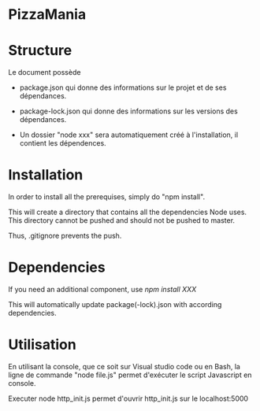 # PizzaMania

# Structure
Le document possède
* package.json qui donne des informations sur le projet et de ses dépendances.
* package-lock.json qui donne des informations sur les versions des dépendances.

* Un dossier "node xxx" sera automatiquement créé à l'installation, il contient les dépendences.

# Installation
In order to install all the prerequises, simply do 
"npm install".

This will create a directory that contains all the dependencies Node uses.
This directory cannot be pushed and should not be pushed to master.

Thus, .gitignore prevents the push.


# Dependencies
If you need an additional component, use
*npm install XXX*

This will automatically update package(-lock).json with according dependencies.

# Utilisation
En utilisant la console, que ce soit sur Visual studio code ou en Bash, la ligne de commande "node file.js" permet d'exécuter le script Javascript en console.

Executer node http_init.js permet d'ouvrir http_init.js sur le localhost:5000
